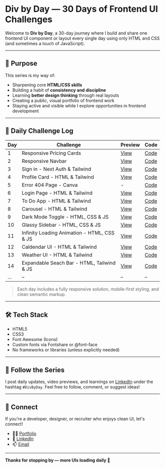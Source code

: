 # Div by Day — 30 Days of Frontend UI Challenges

Welcome to **Div by Day**, a 30-day journey where I build and share one frontend UI component or layout every single day using only HTML and CSS (and sometimes a touch of JavaScript).

---

## 🎯 Purpose

This series is my way of:

- Sharpening core **HTML/CSS skills**
- Building a habit of **consistency and discipline**
- Learning **better design thinking** through real layouts
- Creating a public, visual portfolio of frontend work
- Staying active and visible while I explore opportunities in frontend development

---

## 📅 Daily Challenge Log

| Day | Challenge | Preview | Code |
|-----|-----------|---------|------|
| 1   | Responsive Pricing Cards | [View](https://div-by-day-linkedin-day-1.vercel.app/) | [Code](./Day1) |
| 2   | Responsive Navbar | [View](https://div-by-day-linkedin-day-2.vercel.app/) | [Code](./Day2) |
| 3   | Sign in - Next Auth & Tailwind | [View](https://div-by-day-linkedin-day-3.vercel.app/) | [Code](./Day3) |
| 4   | Profile Card - HTML & Tailwind | [View](https://div-by-day-linkedin-day-4.vercel.app/) | [Code](./Day4) |
| 5   | Error 404 Page - Canva | - | [Code](./Day5) |
| 6   | Login Page - HTML & Tailwind | [View](https://div-by-day-linkedin-day-6.vercel.app/)  | [Code](./Day6) |
| 7   | To Do App - HTML & Tailwind | [View](https://div-by-day-linkedin-day-7.vercel.app/)  | [Code](./Day7) |
| 8   | Carousel - HTML & Tailwind | [View](https://div-by-day-linkedin-day-8.vercel.app/)  | [Code](./Day8) |
| 9   | Dark Mode Toggle - HTML, CSS & JS | [View](https://div-by-day-linkedin-day-9.vercel.app/)  | [Code](./Day9) |
| 10   | Glassy Sidebar - HTML, CSS & JS | [View](https://div-by-day-linkedin-day-10.vercel.app/)  | [Code](./Day10) |
| 11   | Infinity Loading Animation - HTML, CSS & JS | [View](https://div-by-day-linkedin-day-11.vercel.app/)  | [Code](./Day11) |
| 12   | Caldendar UI - HTML & Tailwind | [View](https://div-by-day-linkedin-day-12.vercel.app/)  | [Code](./Day12) |
| 13   | Weather UI - HTML & Tailwind | [View](https://div-by-day-linkedin-day-13.vercel.app/)  | [Code](./Day13) |
| 14   | Expandable Seach Bar - HTML, Tailwind & JS | [View](https://div-by-day-linkedin-day-14.vercel.app/)  | [Code](./Day14) |
| ... | – | – | – |

> Each day includes a fully responsive solution, mobile-first styling, and clean semantic markup.

---

## 🛠️ Tech Stack

- HTML5
- CSS3
- Font Awesome (Icons)
- Custom fonts via Fontshare or @font-face
- No frameworks or libraries (unless explicitly needed)

---

## 🔗 Follow the Series

I post daily updates, video previews, and learnings on [LinkedIn](#) under the hashtag `#DivByDay`. Feel free to follow, comment, or suggest ideas!

---

## 🤝 Connect

If you're a developer, designer, or recruiter who enjoys clean UI, let's connect!

- 🧑‍💻 [Portfolio](https://pawankamat.vercel.app/index.html)
- 💼 [LinkedIn](https://www.linkedin.com/in/pawankamat/)
- 📫 [Email](mailto:pawankamatw@gmail.com)

---

**Thanks for stopping by — more UIs loading daily 🚧**

